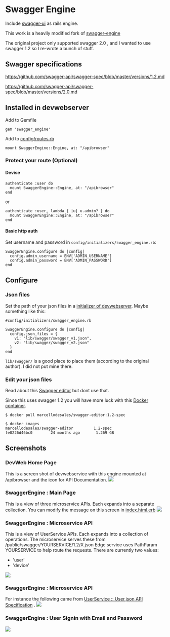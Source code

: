 # Swagger Engine

Include [swagger-ui](https://github.com/swagger-api/swagger-ui) as rails engine.

This work is a heavily modified fork of [swagger-engine](https://github.com/batdevis/swagger_engine) 
 
The original project only supported swagger 2.0 , and I wanted to use swagger 1.2 so I re-wrote a bunch of stuff.


## Swagger specifications

https://github.com/swagger-api/swagger-spec/blob/master/versions/1.2.md

https://github.com/swagger-api/swagger-spec/blob/master/versions/2.0.md



## Installed in devwebserver

Add to Gemfile

```gem 'swagger_engine'```

Add to [config/routes.rb](https://github.com/AylaNetworks/devwebserver/blob/feature_swagger_ui/config/routes.rb#L45)

```mount SwaggerEngine::Engine, at: "/apibrowser"```

### Protect your route (Optional)

#### Devise

```
authenticate :user do
  mount SwaggerEngine::Engine, at: "/apibrowser"
end
```

or

```
authenticate :user, lambda { |u| u.admin? } do
  mount SwaggerEngine::Engine, at: "/apibrowser"
end
```

#### Basic http auth

Set username and password in `config/initializers/swagger_engine.rb`:

```
SwaggerEngine.configure do |config|
  config.admin_username = ENV['ADMIN_USERNAME']
  config.admin_password = ENV['ADMIN_PASSWORD']
end
```

## Configure

### Json files

Set the path of your json files in a [initializer of devwebserver](https://github.com/AylaNetworks/devwebserver/blob/feature_swagger_ui/config/initializers/swagger_engine.rb). 
Maybe something like this:

```
#config/initializers/swagger_engine.rb

SwaggerEngine.configure do |config|
  config.json_files = {
    v1: "lib/swagger/swagger_v1.json",
    v2: "lib/swagger/swagger_v2.json"
  }
end
```
`lib/swagger/` is a good place to place them (according to the original author). I did not put mine there.

### Edit your json files
Read about this [Swagger editor](https://github.com/swagger-api/swagger-editor) but dont use that.

Since this uses swagger 1.2 you will have more luck with this [Docker container](https://hub.docker.com/r/marcellodesales/swagger-editor/).

```
$ docker pull marcellodesales/swagger-editor:1.2-spec

$ docker images
marcellodesales/swagger-editor         1.2-spec            fe0226d46bc0        24 months ago       1.269 GB
```

## Screenshots

### DevWeb Home Page
This is a screen shot of devwebservice with this engine mounted at /apibrowser
 and the icon for API Documentation.
![](doc/screenshots/ss1.png)


### SwaggerEngine : Main Page
This is a view of three microservice APIs. Each expands into a separate collection.
You can modify the message on this screen in [index.html.erb](https://github.com/AylaNetworks/devweb_swagger_engine/blob/master/app/views/swagger_engine/swaggers/index.html.erb)
![](doc/screenshots/ss2.png)


### SwaggerEngine : Microservice API
This is a view of UserService APIs. Each expands into a collection of operations.
The microservice serves these from /public/swagger/YOURSERVICE/1.2/X.json
Edge service uses PathParam YOURSERVICE to help route the requests. 
There are currently two values:
- 'user' 
- 'device'

![](doc/screenshots/ss3.png)


### SwaggerEngine : Microservice API
For instance the following came from [UserService :: User.json API Specification](https://github.com/AylaNetworks/userservice/blob/master/public/swagger/user/1.2/Users.json) .
![](doc/screenshots/ss4.png)


### SwaggerEngine : User Signin with Email and Password
![](doc/screenshots/ss5.png)
